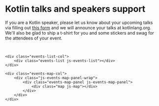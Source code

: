 ---
---

# Kotlin talks and speakers support

If you are a Kotlin speaker, please let us know about your upcoming talks via filling out [this form](https://goo.gl/forms/K2zEzJj3nBdcgOYh2)
and we will announce your talks at kotlinlang.org. We'll also be glad to ship a t-shirt for you and some stickers and swag for the attendees of your event.

<br/>


<div id="events" class="events">

    <div class="events-list-col">
        <div class="events-list js-events-list"></div>
    </div>

    <div class="events-map-col">
        <div class="js-events-map-panel-wrap">
            <div class="events-map-panel js-events-map-panel">
                <div class="map js-map"></div>
            </div>
        </div>
    </div>

</div>

<script src="{{ url_for('static', filename='events.js') }}"></script>
<link rel="stylesheet" href="{{ url_for('static', filename='events.css') }}">
